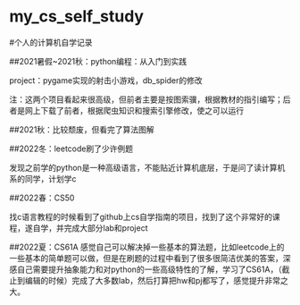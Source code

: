 # my_cs_self_study
#个人的计算机自学记录

##2021暑假~2021秋：python编程：从入门到实践

  project：pygame实现的射击小游戏，db_spider的修改
 
  注：这两个项目看起来很高级，但前者主要是按图索骥，根据教材的指引编写；后者是网上下载了前者，根据爬虫知识和搜索引擎修改，使之可以运行
  
 ##2021秋：比较颓废，但看完了算法图解
 
 ##2022冬：leetcode刷了少许例题
 
  发现之前学的python是一种高级语言，不能贴近计算机底层，于是问了读计算机系的同学，计划学c
  
 ##2022春：CS50
 
  找c语言教程的时候看到了github上cs自学指南的项目，找到了这个非常好的课程，遂自学，并完成大部分lab和project
  
##2022夏：CS61A
感觉自己可以解决掉一些基本的算法题，比如leetcode上的一些基本的简单题可以做，但是在刷题的过程中看到了很多很简洁优美的答案，深感自己需要提升抽象能力和对python的一些高级特性的了解，学习了CS61A，（截止到编辑的时候）完成了大多数lab，然后打算把hw和pj都写了，感觉提升非常之大。
